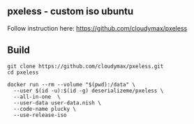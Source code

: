 ## pxeless - custom iso ubuntu

Follow instruction here: https://github.com/cloudymax/pxeless

## Build
```
git clone https://github.com/cloudymax/pxeless.git
cd pxeless
```

```
docker run --rm --volume "$(pwd):/data" \
  --user $(id -u):$(id -g) deserializeme/pxeless \
  --all-in-one  \
  --user-data user-data.nish \
  --code-name plucky \
  --use-release-iso
```
